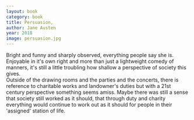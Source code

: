 ```yaml
---
layout: book
category: book
title: Persuasion,
author: Jane Austen
year: 2018
image: persuasion.jpg
---
```

Bright and funny and sharply observed, 
everything people say she is.  Enjoyable 
in it's own right and more than just a 
lightweight comedy of manners, it's still 
a little troubling how shallow a 
perspective of society this gives.  
Outside of the drawing rooms and the 
parties and the concerts, there is 
reference to charitable works and 
landowner's duties but with a 21st 
century perspective something seems 
amiss.  Maybe there was still a sense 
that society still worked as it should, 
that through duty and charity everything 
would continue to work out as it should 
for people in their 'assigned' station of 
life.
